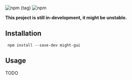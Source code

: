 ![npm (tag)](https://img.shields.io/npm/v/might-gui/latest)
![npm](https://img.shields.io/npm/dm/might-gui)

**This project is still in-development, it might be unstable.**

## Installation
`
npm install --save-dev might-gui`

## Usage

TODO
